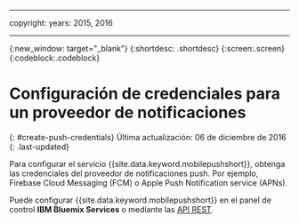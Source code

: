 
---

copyright:
 years: 2015, 2016

---

{:new_window: target="_blank"}
{:shortdesc: .shortdesc}
{:screen:.screen}
{:codeblock:.codeblock}

# Configuración de credenciales para un proveedor de notificaciones
{: #create-push-credentials}
Última actualización: 06 de diciembre de 2016
{: .last-updated}

Para configurar el servicio {{site.data.keyword.mobilepushshort}}, obtenga las credenciales del proveedor de notificaciones push. Por ejemplo, Firebase Cloud Messaging (FCM) o Apple Push Notification service (APNs). 

Puede configurar {{site.data.keyword.mobilepushshort}} en el panel de control **IBM Bluemix Services** o mediante las [API REST](https://mobile.{DomainName}/imfpush/).
